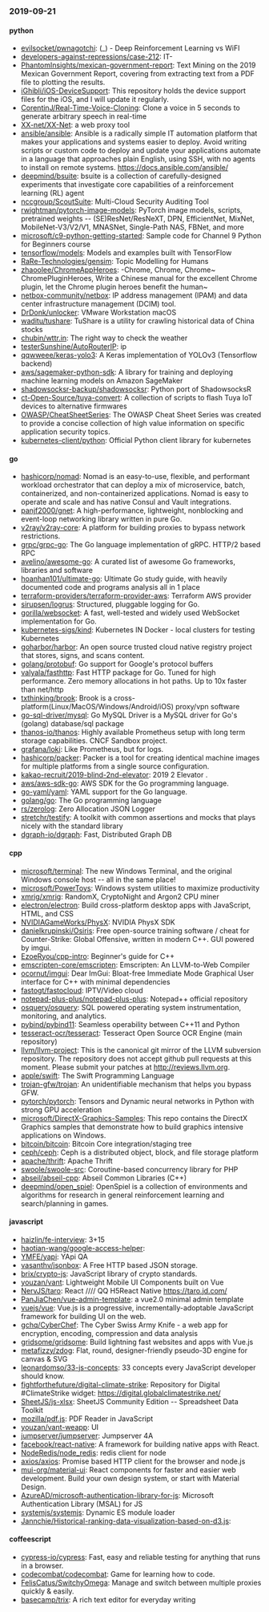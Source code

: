 ### 2019-09-21

#### python
* [evilsocket/pwnagotchi](https://github.com/evilsocket/pwnagotchi): (_) - Deep Reinforcement Learning vs WiFI
* [developers-against-repressions/case-212](https://github.com/developers-against-repressions/case-212):    IT-     
* [PhantomInsights/mexican-government-report](https://github.com/PhantomInsights/mexican-government-report): Text Mining on the 2019 Mexican Government Report, covering from extracting text from a PDF file to plotting the results.
* [iGhibli/iOS-DeviceSupport](https://github.com/iGhibli/iOS-DeviceSupport): This repository holds the device support files for the iOS, and I will update it regularly.
* [CorentinJ/Real-Time-Voice-Cloning](https://github.com/CorentinJ/Real-Time-Voice-Cloning): Clone a voice in 5 seconds to generate arbitrary speech in real-time
* [XX-net/XX-Net](https://github.com/XX-net/XX-Net): a web proxy tool
* [ansible/ansible](https://github.com/ansible/ansible): Ansible is a radically simple IT automation platform that makes your applications and systems easier to deploy. Avoid writing scripts or custom code to deploy and update your applications  automate in a language that approaches plain English, using SSH, with no agents to install on remote systems. https://docs.ansible.com/ansible/
* [deepmind/bsuite](https://github.com/deepmind/bsuite): bsuite is a collection of carefully-designed experiments that investigate core capabilities of a reinforcement learning (RL) agent
* [nccgroup/ScoutSuite](https://github.com/nccgroup/ScoutSuite): Multi-Cloud Security Auditing Tool
* [rwightman/pytorch-image-models](https://github.com/rwightman/pytorch-image-models): PyTorch image models, scripts, pretrained weights -- (SE)ResNet/ResNeXT, DPN, EfficientNet, MixNet, MobileNet-V3/V2/V1, MNASNet, Single-Path NAS, FBNet, and more
* [microsoft/c9-python-getting-started](https://github.com/microsoft/c9-python-getting-started): Sample code for Channel 9 Python for Beginners course
* [tensorflow/models](https://github.com/tensorflow/models): Models and examples built with TensorFlow
* [RaRe-Technologies/gensim](https://github.com/RaRe-Technologies/gensim): Topic Modelling for Humans
* [zhaoolee/ChromeAppHeroes](https://github.com/zhaoolee/ChromeAppHeroes): -Chrome, Chrome, Chrome~ ChromePluginHeroes, Write a Chinese manual for the excellent Chrome plugin, let the Chrome plugin heroes benefit the human~
* [netbox-community/netbox](https://github.com/netbox-community/netbox): IP address management (IPAM) and data center infrastructure management (DCIM) tool.
* [DrDonk/unlocker](https://github.com/DrDonk/unlocker): VMware Workstation macOS
* [waditu/tushare](https://github.com/waditu/tushare): TuShare is a utility for crawling historical data of China stocks
* [chubin/wttr.in](https://github.com/chubin/wttr.in):  The right way to check the weather
* [testerSunshine/AutoRouterIP](https://github.com/testerSunshine/AutoRouterIP): ip
* [qqwweee/keras-yolo3](https://github.com/qqwweee/keras-yolo3): A Keras implementation of YOLOv3 (Tensorflow backend)
* [aws/sagemaker-python-sdk](https://github.com/aws/sagemaker-python-sdk): A library for training and deploying machine learning models on Amazon SageMaker
* [shadowsocksr-backup/shadowsocksr](https://github.com/shadowsocksr-backup/shadowsocksr): Python port of ShadowsocksR
* [ct-Open-Source/tuya-convert](https://github.com/ct-Open-Source/tuya-convert): A collection of scripts to flash Tuya IoT devices to alternative firmwares
* [OWASP/CheatSheetSeries](https://github.com/OWASP/CheatSheetSeries): The OWASP Cheat Sheet Series was created to provide a concise collection of high value information on specific application security topics.
* [kubernetes-client/python](https://github.com/kubernetes-client/python): Official Python client library for kubernetes

#### go
* [hashicorp/nomad](https://github.com/hashicorp/nomad): Nomad is an easy-to-use, flexible, and performant workload orchestrator that can deploy a mix of microservice, batch, containerized, and non-containerized applications. Nomad is easy to operate and scale and has native Consul and Vault integrations.
* [panjf2000/gnet](https://github.com/panjf2000/gnet): A high-performance, lightweight, nonblocking and event-loop networking library written in pure Go.
* [v2ray/v2ray-core](https://github.com/v2ray/v2ray-core): A platform for building proxies to bypass network restrictions.
* [grpc/grpc-go](https://github.com/grpc/grpc-go): The Go language implementation of gRPC. HTTP/2 based RPC
* [avelino/awesome-go](https://github.com/avelino/awesome-go): A curated list of awesome Go frameworks, libraries and software
* [hoanhan101/ultimate-go](https://github.com/hoanhan101/ultimate-go): Ultimate Go study guide, with heavily documented code and programs analysis all in 1 place
* [terraform-providers/terraform-provider-aws](https://github.com/terraform-providers/terraform-provider-aws): Terraform AWS provider
* [sirupsen/logrus](https://github.com/sirupsen/logrus): Structured, pluggable logging for Go.
* [gorilla/websocket](https://github.com/gorilla/websocket): A fast, well-tested and widely used WebSocket implementation for Go.
* [kubernetes-sigs/kind](https://github.com/kubernetes-sigs/kind): Kubernetes IN Docker - local clusters for testing Kubernetes
* [goharbor/harbor](https://github.com/goharbor/harbor): An open source trusted cloud native registry project that stores, signs, and scans content.
* [golang/protobuf](https://github.com/golang/protobuf): Go support for Google's protocol buffers
* [valyala/fasthttp](https://github.com/valyala/fasthttp): Fast HTTP package for Go. Tuned for high performance. Zero memory allocations in hot paths. Up to 10x faster than net/http
* [txthinking/brook](https://github.com/txthinking/brook): Brook is a cross-platform(Linux/MacOS/Windows/Android/iOS) proxy/vpn software
* [go-sql-driver/mysql](https://github.com/go-sql-driver/mysql): Go MySQL Driver is a MySQL driver for Go's (golang) database/sql package
* [thanos-io/thanos](https://github.com/thanos-io/thanos): Highly available Prometheus setup with long term storage capabilities. CNCF Sandbox project.
* [grafana/loki](https://github.com/grafana/loki): Like Prometheus, but for logs.
* [hashicorp/packer](https://github.com/hashicorp/packer): Packer is a tool for creating identical machine images for multiple platforms from a single source configuration.
* [kakao-recruit/2019-blind-2nd-elevator](https://github.com/kakao-recruit/2019-blind-2nd-elevator): 2019    2  Elevator .
* [aws/aws-sdk-go](https://github.com/aws/aws-sdk-go): AWS SDK for the Go programming language.
* [go-yaml/yaml](https://github.com/go-yaml/yaml): YAML support for the Go language.
* [golang/go](https://github.com/golang/go): The Go programming language
* [rs/zerolog](https://github.com/rs/zerolog): Zero Allocation JSON Logger
* [stretchr/testify](https://github.com/stretchr/testify): A toolkit with common assertions and mocks that plays nicely with the standard library
* [dgraph-io/dgraph](https://github.com/dgraph-io/dgraph): Fast, Distributed Graph DB

#### cpp
* [microsoft/terminal](https://github.com/microsoft/terminal): The new Windows Terminal, and the original Windows console host -- all in the same place!
* [microsoft/PowerToys](https://github.com/microsoft/PowerToys): Windows system utilities to maximize productivity
* [xmrig/xmrig](https://github.com/xmrig/xmrig): RandomX, CryptoNight and Argon2 CPU miner
* [electron/electron](https://github.com/electron/electron): Build cross-platform desktop apps with JavaScript, HTML, and CSS
* [NVIDIAGameWorks/PhysX](https://github.com/NVIDIAGameWorks/PhysX): NVIDIA PhysX SDK
* [danielkrupinski/Osiris](https://github.com/danielkrupinski/Osiris): Free open-source training software / cheat for Counter-Strike: Global Offensive, written in modern C++. GUI powered by imgui.
* [EzoeRyou/cpp-intro](https://github.com/EzoeRyou/cpp-intro): Beginner's guide for C++
* [emscripten-core/emscripten](https://github.com/emscripten-core/emscripten): Emscripten: An LLVM-to-Web Compiler
* [ocornut/imgui](https://github.com/ocornut/imgui): Dear ImGui: Bloat-free Immediate Mode Graphical User interface for C++ with minimal dependencies
* [fastogt/fastocloud](https://github.com/fastogt/fastocloud): IPTV/Video cloud
* [notepad-plus-plus/notepad-plus-plus](https://github.com/notepad-plus-plus/notepad-plus-plus): Notepad++ official repository
* [osquery/osquery](https://github.com/osquery/osquery): SQL powered operating system instrumentation, monitoring, and analytics.
* [pybind/pybind11](https://github.com/pybind/pybind11): Seamless operability between C++11 and Python
* [tesseract-ocr/tesseract](https://github.com/tesseract-ocr/tesseract): Tesseract Open Source OCR Engine (main repository)
* [llvm/llvm-project](https://github.com/llvm/llvm-project): This is the canonical git mirror of the LLVM subversion repository. The repository does not accept github pull requests at this moment. Please submit your patches at http://reviews.llvm.org.
* [apple/swift](https://github.com/apple/swift): The Swift Programming Language
* [trojan-gfw/trojan](https://github.com/trojan-gfw/trojan): An unidentifiable mechanism that helps you bypass GFW.
* [pytorch/pytorch](https://github.com/pytorch/pytorch): Tensors and Dynamic neural networks in Python with strong GPU acceleration
* [microsoft/DirectX-Graphics-Samples](https://github.com/microsoft/DirectX-Graphics-Samples): This repo contains the DirectX Graphics samples that demonstrate how to build graphics intensive applications on Windows.
* [bitcoin/bitcoin](https://github.com/bitcoin/bitcoin): Bitcoin Core integration/staging tree
* [ceph/ceph](https://github.com/ceph/ceph): Ceph is a distributed object, block, and file storage platform
* [apache/thrift](https://github.com/apache/thrift): Apache Thrift
* [swoole/swoole-src](https://github.com/swoole/swoole-src):  Coroutine-based concurrency library for PHP
* [abseil/abseil-cpp](https://github.com/abseil/abseil-cpp): Abseil Common Libraries (C++)
* [deepmind/open_spiel](https://github.com/deepmind/open_spiel): OpenSpiel is a collection of environments and algorithms for research in general reinforcement learning and search/planning in games.

#### javascript
* [haizlin/fe-interview](https://github.com/haizlin/fe-interview):  3+15
* [haotian-wang/google-access-helper](https://github.com/haotian-wang/google-access-helper): 
* [YMFE/yapi](https://github.com/YMFE/yapi): YApi QA
* [vasanthv/jsonbox](https://github.com/vasanthv/jsonbox): A Free HTTP based JSON storage.
* [brix/crypto-js](https://github.com/brix/crypto-js): JavaScript library of crypto standards.
* [youzan/vant](https://github.com/youzan/vant): Lightweight Mobile UI Components built on Vue
* [NervJS/taro](https://github.com/NervJS/taro):  React //// QQ H5React Native  https://taro.jd.com/
* [PanJiaChen/vue-admin-template](https://github.com/PanJiaChen/vue-admin-template): a vue2.0 minimal admin template
* [vuejs/vue](https://github.com/vuejs/vue):  Vue.js is a progressive, incrementally-adoptable JavaScript framework for building UI on the web.
* [gchq/CyberChef](https://github.com/gchq/CyberChef): The Cyber Swiss Army Knife - a web app for encryption, encoding, compression and data analysis
* [gridsome/gridsome](https://github.com/gridsome/gridsome): Build lightning fast websites and apps with Vue.js
* [metafizzy/zdog](https://github.com/metafizzy/zdog): Flat, round, designer-friendly pseudo-3D engine for canvas & SVG
* [leonardomso/33-js-concepts](https://github.com/leonardomso/33-js-concepts):  33 concepts every JavaScript developer should know.
* [fightforthefuture/digital-climate-strike](https://github.com/fightforthefuture/digital-climate-strike): Repository for Digital #ClimateStrike widget: https://digital.globalclimatestrike.net/
* [SheetJS/js-xlsx](https://github.com/SheetJS/js-xlsx):  SheetJS Community Edition -- Spreadsheet Data Toolkit
* [mozilla/pdf.js](https://github.com/mozilla/pdf.js): PDF Reader in JavaScript
* [youzan/vant-weapp](https://github.com/youzan/vant-weapp):  UI 
* [jumpserver/jumpserver](https://github.com/jumpserver/jumpserver): Jumpserver 4A 
* [facebook/react-native](https://github.com/facebook/react-native): A framework for building native apps with React.
* [NodeRedis/node_redis](https://github.com/NodeRedis/node_redis): redis client for node
* [axios/axios](https://github.com/axios/axios): Promise based HTTP client for the browser and node.js
* [mui-org/material-ui](https://github.com/mui-org/material-ui): React components for faster and easier web development. Build your own design system, or start with Material Design.
* [AzureAD/microsoft-authentication-library-for-js](https://github.com/AzureAD/microsoft-authentication-library-for-js): Microsoft Authentication Library (MSAL) for JS
* [systemjs/systemjs](https://github.com/systemjs/systemjs): Dynamic ES module loader
* [Jannchie/Historical-ranking-data-visualization-based-on-d3.js](https://github.com/Jannchie/Historical-ranking-data-visualization-based-on-d3.js): 

#### coffeescript
* [cypress-io/cypress](https://github.com/cypress-io/cypress): Fast, easy and reliable testing for anything that runs in a browser.
* [codecombat/codecombat](https://github.com/codecombat/codecombat): Game for learning how to code.
* [FelisCatus/SwitchyOmega](https://github.com/FelisCatus/SwitchyOmega): Manage and switch between multiple proxies quickly & easily.
* [basecamp/trix](https://github.com/basecamp/trix): A rich text editor for everyday writing
